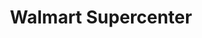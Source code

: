 ---
title: "Walmart Supercenter"
url: /fayetteville/walmart-supercenter-south-raeford-road/
shop: supermarket
---